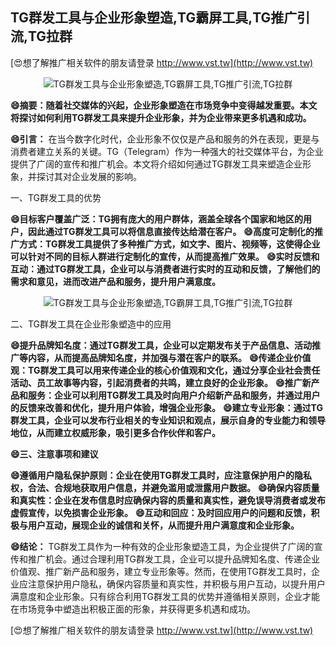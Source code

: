 ## **TG群发工具与企业形象塑造,TG霸屏工具,TG推广引流,TG拉群**

[😍想了解推广相关软件的朋友请登录 http://www.vst.tw](http://www.vst.tw)

 <center><img src="https://vst.tw/MP4/tuiguang/png/1.png" alt="TG群发工具与企业形象塑造,TG霸屏工具,TG推广引流,TG拉群"></center>

**😄摘要：随着社交媒体的兴起，企业形象塑造在市场竞争中变得越发重要。本文将探讨如何利用TG群发工具来提升企业形象，并为企业带来更多机遇和成功。**

**😄引言：**
在当今数字化时代，企业形象不仅仅是产品和服务的外在表现，更是与消费者建立关系的关键。TG（Telegram）作为一种强大的社交媒体平台，为企业提供了广阔的宣传和推广机会。本文将介绍如何通过TG群发工具来塑造企业形象，并探讨其对企业发展的影响。

一、TG群发工具的优势

**😄目标客户覆盖广泛：TG拥有庞大的用户群体，涵盖全球各个国家和地区的用户，因此通过TG群发工具可以将信息直接传达给潜在客户。**
**😄高度可定制化的推广方式：TG群发工具提供了多种推广方式，如文字、图片、视频等，这使得企业可以针对不同的目标人群进行定制化的宣传，从而提高推广效果。**
**😄实时反馈和互动：通过TG群发工具，企业可以与消费者进行实时的互动和反馈，了解他们的需求和意见，进而改进产品和服务，提升用户满意度。**

 <center><img src="https://vst.tw/MP4/tuiguang/png/8.png" alt="TG群发工具与企业形象塑造,TG霸屏工具,TG推广引流,TG拉群"></center>

二、TG群发工具在企业形象塑造中的应用

**😄提升品牌知名度：通过TG群发工具，企业可以定期发布关于产品信息、活动推广等内容，从而提高品牌知名度，并加强与潜在客户的联系。**
**😄传递企业价值观：TG群发工具可以用来传递企业的核心价值观和文化，通过分享企业社会责任活动、员工故事等内容，引起消费者的共鸣，建立良好的企业形象。**
**😄推广新产品和服务：企业可以利用TG群发工具及时向用户介绍新产品和服务，并通过用户的反馈来改善和优化，提升用户体验，增强企业形象。**
**😄建立专业形象：通过TG群发工具，企业可以发布行业相关的专业知识和观点，展示自身的专业能力和领导地位，从而建立权威形象，吸引更多合作伙伴和客户。**

**😄三、注意事项和建议**

**😄遵循用户隐私保护原则：企业在使用TG群发工具时，应注意保护用户的隐私权，合法、合规地获取用户信息，并避免滥用或泄露用户数据。**
**😄确保内容质量和真实性：企业在发布信息时应确保内容的质量和真实性，避免误导消费者或发布虚假宣传，以免损害企业形象。**
**😄互动和回应：及时回应用户的问题和反馈，积极与用户互动，展现企业的诚信和关怀，从而提升用户满意度和企业形象。**

**😄结论：**
TG群发工具作为一种有效的企业形象塑造工具，为企业提供了广阔的宣传和推广机会。通过合理利用TG群发工具，企业可以提升品牌知名度、传递企业价值观、推广新产品和服务，建立专业形象等。然而，在使用TG群发工具时，企业应注意保护用户隐私，确保内容质量和真实性，并积极与用户互动，以提升用户满意度和企业形象。只有综合利用TG群发工具的优势并遵循相关原则，企业才能在市场竞争中塑造出积极正面的形象，并获得更多机遇和成功。

[😍想了解推广相关软件的朋友请登录 http://www.vst.tw](http://www.vst.tw)



